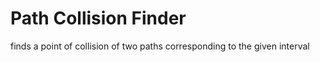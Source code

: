 # Path Collision Finder

finds a point of collision of two paths corresponding to the given interval
